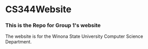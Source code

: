 <h1>CS344Website</h1>

<h3>This is the Repo for Group 1's website</h3>
<p>The website is for the Winona State University Computer Science Department.</p>
